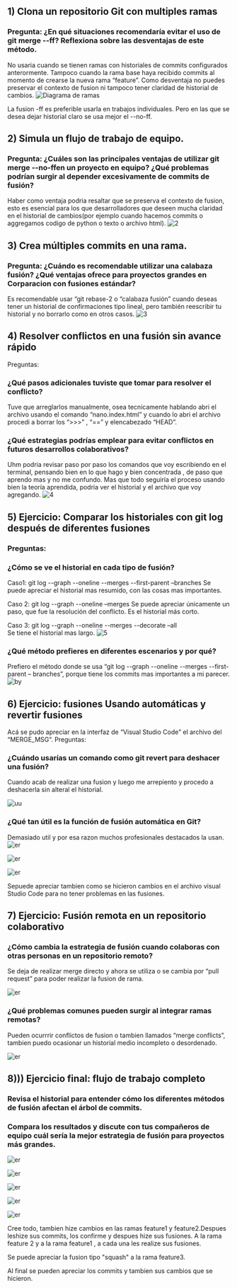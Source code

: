 ## 1) Clona un repositorio Git con multiples ramas

### Pregunta: ¿En qué situaciones recomendaría evitar el uso de git merge --ff? Reflexiona sobre las desventajas de este método. 
No usaria cuando se tienen ramas con historiales de commits configurados  anterormente. Tampoco cuando la rama base haya recibido commits al momento de 
crearse la nueva rama “feature”. Como desventaja no puedes preservar el contexto de fusion ni tampoco tener claridad de historial de cambios. 
![Diagrama de ramas](https://github.com/BiancaMT957/Desarrollo-de-Software/blob/main/Archivo5/img/imagen1.png?raw=true)

La fusion -ff es preferible usarla en trabajos individuales. Pero en las que se desea dejar historial claro se usa mejor el --no-ff.

## 2)  Simula un flujo de trabajo de equipo.  
### Pregunta: ¿Cuáles son las principales ventajas de utilizar git merge --no-ffen un proyecto en equipo? ¿Qué problemas podrían surgir al depender excesivamente de commits de fusión?  
Haber como ventaja podria resaltar que se preserva el contexto de fusion, esto es esencial para los que desarrolladores que deseen mucha claridad en el historial de cambios(por ejemplo cuando hacemos commits o aggregamos codigo de python o texto o archivo html).
![2](https://github.com/BiancaMT957/Desarrollo-de-Software/blob/main/Archivo5/img/imagen2.png?raw=true)



## 3)  Crea múltiples commits en una rama.  
### Pregunta: ¿Cuándo es recomendable utilizar una calabaza fusión? ¿Qué ventajas ofrece para proyectos grandes en Corparacion con fusiones estándar?
Es recomendable usar “git rebase-2 o “calabaza fusión” cuando deseas tener un historial de confirmaciones tipo lineal, pero también reescribir tu historial y no borrarlo como en otros casos. 
![3](https://github.com/BiancaMT957/Desarrollo-de-Software/blob/main/Archivo5/img/imagen3.png?raw=true)

## 4)  Resolver conflictos en una fusión sin avance rápido 
Preguntas: 
### ¿Qué pasos adicionales tuviste que tomar para resolver el conflicto? 
Tuve que arreglarlos manualmente, osea tecnicamente hablando abri el archivo usando el comando “nano.index.html” y cuando lo abri el archivo procedi a borrar los “>>>” , “==” y elencabezado “HEAD”.  

###  ¿Qué estrategias podrías emplear para evitar conflictos en futuros desarrollos colaborativos? 
Uhm podria revisar paso por paso los comandos que voy escribiendo en el terminal, pensando bien en lo que hago y bien concentrada , de paso que aprendo mas y no me confundo. Mas que todo seguiría  el proceso usando bien la teoría aprendida, podria ver el historial y el archivo que voy agregando. 
![4](https://github.com/BiancaMT957/Desarrollo-de-Software/blob/main/Archivo5/img/imagen4.png?raw=true)

## 5) Ejercicio: Comparar los historiales con git log después de diferentes fusiones 
### Preguntas: 
### ¿Cómo se ve el historial en cada tipo de fusión? 
Caso1:  git log --graph --oneline --merges --first-parent –branches 
Se puede apreciar el historial mas resumido, con las cosas mas importantes. 
 
Caso 2: git log --graph --oneline –merges 
Se puede apreciar únicamente un paso, que fue la resolución del conflicto. Es el 
historial más corto. 
 
Caso 3: git log --graph --oneline --merges --decorate –all  
Se tiene el historial mas largo. 
![5](https://github.com/BiancaMT957/Desarrollo-de-Software/blob/main/Archivo5/img/imagen5.png) 
###  ¿Qué método prefieres en diferentes escenarios y por qué? 
Prefiero el método donde se usa “git log --graph --oneline --merges --first-parent –
branches”, porque tiene los commits mas importantes a mi parecer. 
![by](https://github.com/BiancaMT957/Desarrollo-de-Software/blob/main/Archivo5/img/imagen5b.png)
## 6) Ejercicio: fusiones Usando automáticas y revertir fusiones 
  
Acá se pudo apreciar en la interfaz de “Visual Studio Code” el archivo del “MERGE_MSG”. 
Preguntas: 
### ¿Cuándo usarías un comando como git revert para deshacer una fusión? 
Cuando acab de realizar una fusion y luego me arrepiento y procedo a deshacerla 
sin alteral el historial. 

![uu](https://github.com/BiancaMT957/Desarrollo-de-Software/blob/main/Archivo5/img/imagen6a.png)

###  ¿Qué tan útil es la función de fusión automática en Git? 
Demasiado util y por esa razon muchos profesionales destacados la usan.  
![er](https://github.com/BiancaMT957/Desarrollo-de-Software/blob/main/Archivo5/img/imagen6b.png)

![er](https://github.com/BiancaMT957/Desarrollo-de-Software/blob/main/Archivo5/img/imagen6c.png)

![er](https://github.com/BiancaMT957/Desarrollo-de-Software/blob/main/Archivo5/img/imagen6d.png)

Sepuede apreciar tambien como se hicieron cambios en el archivo visual Studio Code para no tener problemas en las fusiones.

## 7)  Ejercicio: Fusión remota en un repositorio colaborativo 
### ¿Cómo cambia la estrategia de fusión cuando colaboras con otras personas en un repositorio remoto? 
Se deja de realizar merge directo y ahora se utiliza o se cambia por “pull request” para poder realizar la fusion de rama.

![er](https://github.com/BiancaMT957/Desarrollo-de-Software/blob/main/Archivo5/img/imagen7a.png)
### ¿Qué problemas comunes pueden surgir al integrar ramas remotas? 
Pueden ocurrrir conflictos de fusion o tambien llamados “merge conflicts”, tambien puedo ocasionar un historial medio incompleto o desordenado.  


![er](https://github.com/BiancaMT957/Desarrollo-de-Software/blob/main/Archivo5/img/imagen7c.png)
## 8))) Ejercicio final: flujo de trabajo completo
### Revisa el historial para entender cómo los diferentes métodos de fusión afectan el árbol de commits. 
### Compara los resultados y discute con tus compañeros de equipo cuál sería la mejor estrategia de fusión para proyectos más grandes.

 
![er](https://github.com/BiancaMT957/Desarrollo-de-Software/blob/main/Archivo5/img/imagen8a.png)

![er](https://github.com/BiancaMT957/Desarrollo-de-Software/blob/main/Archivo5/img/imagen8b.png)

 
![er](https://github.com/BiancaMT957/Desarrollo-de-Software/blob/main/Archivo5/img/imagen8c.png)



![er](https://github.com/BiancaMT957/Desarrollo-de-Software/blob/main/Archivo5/img/imagen8cpng.png)



![er](https://github.com/BiancaMT957/Desarrollo-de-Software/blob/main/Archivo5/img/imagen8d.png)


Cree todo, tambien hize cambios en las ramas feature1 y feature2.Despues leshize sus commits, los confirme y despues hize sus fusiones.
A la rama feature 2 y a la rama feature1 , a cada una les realize sus fusiones.
 
Se puede apreciar la fusion tipo "squash" a la rama feature3.


Al final se pueden apreciar los commits y tambien sus cambios que se hicieron.

 
 

  
  


 

 

